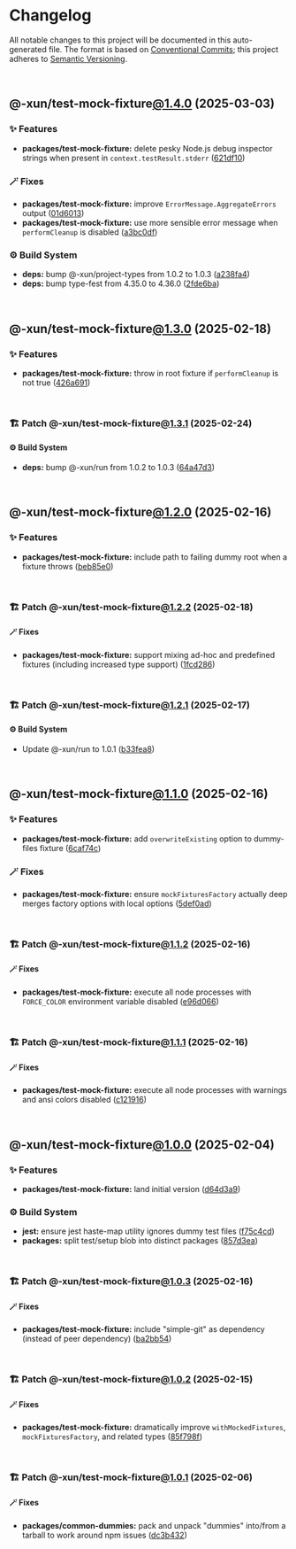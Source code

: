 # Changelog

All notable changes to this project will be documented in this auto-generated
file. The format is based on [Conventional Commits][1];
this project adheres to [Semantic Versioning][2].

<br />

## @-xun/test-mock-fixture[@1.4.0][3] (2025-03-03)

### ✨ Features

- **packages/test-mock-fixture:** delete pesky Node.js debug inspector strings when present in `context.testResult.stderr` ([621df10][4])

### 🪄 Fixes

- **packages/test-mock-fixture:** improve `ErrorMessage.AggregateErrors` output ([01d6013][5])
- **packages/test-mock-fixture:** use more sensible error message when `performCleanup` is disabled ([a3bc0df][6])

### ⚙️ Build System

- **deps:** bump @-xun/project-types from 1.0.2 to 1.0.3 ([a238fa4][7])
- **deps:** bump type-fest from 4.35.0 to 4.36.0 ([2fde6ba][8])

<br />

## @-xun/test-mock-fixture[@1.3.0][9] (2025-02-18)

### ✨ Features

- **packages/test-mock-fixture:** throw in root fixture if `performCleanup` is not true ([426a691][10])

<br />

### 🏗️ Patch @-xun/test-mock-fixture[@1.3.1][11] (2025-02-24)

#### ⚙️ Build System

- **deps:** bump @-xun/run from 1.0.2 to 1.0.3 ([64a47d3][12])

<br />

## @-xun/test-mock-fixture[@1.2.0][13] (2025-02-16)

### ✨ Features

- **packages/test-mock-fixture:** include path to failing dummy root when a fixture throws ([beb85e0][14])

<br />

### 🏗️ Patch @-xun/test-mock-fixture[@1.2.2][15] (2025-02-18)

#### 🪄 Fixes

- **packages/test-mock-fixture:** support mixing ad-hoc and predefined fixtures (including increased type support) ([1fcd286][16])

<br />

### 🏗️ Patch @-xun/test-mock-fixture[@1.2.1][17] (2025-02-17)

#### ⚙️ Build System

- Update @-xun/run to 1.0.1 ([b33fea8][18])

<br />

## @-xun/test-mock-fixture[@1.1.0][19] (2025-02-16)

### ✨ Features

- **packages/test-mock-fixture:** add `overwriteExisting` option to dummy-files fixture ([6caf74c][20])

### 🪄 Fixes

- **packages/test-mock-fixture:** ensure `mockFixturesFactory` actually deep merges factory options with local options ([5def0ad][21])

<br />

### 🏗️ Patch @-xun/test-mock-fixture[@1.1.2][22] (2025-02-16)

#### 🪄 Fixes

- **packages/test-mock-fixture:** execute all node processes with `FORCE_COLOR` environment variable disabled ([e96d066][23])

<br />

### 🏗️ Patch @-xun/test-mock-fixture[@1.1.1][24] (2025-02-16)

#### 🪄 Fixes

- **packages/test-mock-fixture:** execute all node processes with warnings and ansi colors disabled ([c121916][25])

<br />

## @-xun/test-mock-fixture[@1.0.0][26] (2025-02-04)

### ✨ Features

- **packages/test-mock-fixture:** land initial version ([d64d3a9][27])

### ⚙️ Build System

- **jest:** ensure jest haste-map utility ignores dummy test files ([f75c4cd][28])
- **packages:** split test/setup blob into distinct packages ([857d3ea][29])

<br />

### 🏗️ Patch @-xun/test-mock-fixture[@1.0.3][30] (2025-02-16)

#### 🪄 Fixes

- **packages/test-mock-fixture:** include "simple-git" as dependency (instead of peer dependency) ([ba2bb54][31])

<br />

### 🏗️ Patch @-xun/test-mock-fixture[@1.0.2][32] (2025-02-15)

#### 🪄 Fixes

- **packages/test-mock-fixture:** dramatically improve `withMockedFixtures`, `mockFixturesFactory`, and related types ([85f798f][33])

<br />

### 🏗️ Patch @-xun/test-mock-fixture[@1.0.1][34] (2025-02-06)

#### 🪄 Fixes

- **packages/common-dummies:** pack and unpack "dummies" into/from a tarball to work around npm issues ([dc3b432][35])

[1]: https://conventionalcommits.org
[2]: https://semver.org
[3]: https://github.com/Xunnamius/test-utils/compare/@-xun/test-mock-fixture@1.3.1...@-xun/test-mock-fixture@1.4.0
[4]: https://github.com/Xunnamius/test-utils/commit/621df10e745940435a7e9f63ae786eaf20fe8004
[5]: https://github.com/Xunnamius/test-utils/commit/01d6013895216bcd85cafb3a2c55fc1cbe3ad14f
[6]: https://github.com/Xunnamius/test-utils/commit/a3bc0dfc981fcbe18f93e6549e03bdfb167555f9
[7]: https://github.com/Xunnamius/test-utils/commit/a238fa4dc85cc325b03a6e1c1185d0affaaae0c2
[8]: https://github.com/Xunnamius/test-utils/commit/2fde6bad764960feabfd6a17cc20110b3a73ffb0
[9]: https://github.com/Xunnamius/test-utils/compare/@-xun/test-mock-fixture@1.2.2...@-xun/test-mock-fixture@1.3.0
[10]: https://github.com/Xunnamius/test-utils/commit/426a69153080b7292b25d4974cafd11e74bf9a8a
[11]: https://github.com/Xunnamius/test-utils/compare/@-xun/test-mock-fixture@1.3.0...@-xun/test-mock-fixture@1.3.1
[12]: https://github.com/Xunnamius/test-utils/commit/64a47d37abd15ed5a846c2897fc68fc32432d0c9
[13]: https://github.com/Xunnamius/test-utils/compare/@-xun/test-mock-fixture@1.1.2...@-xun/test-mock-fixture@1.2.0
[14]: https://github.com/Xunnamius/test-utils/commit/beb85e0df50e813590ae799295cdbfb96ea92ab4
[15]: https://github.com/Xunnamius/test-utils/compare/@-xun/test-mock-fixture@1.2.1...@-xun/test-mock-fixture@1.2.2
[16]: https://github.com/Xunnamius/test-utils/commit/1fcd286988e2e2d3d0f0b3e779b70af46b59374c
[17]: https://github.com/Xunnamius/test-utils/compare/@-xun/test-mock-fixture@1.2.0...@-xun/test-mock-fixture@1.2.1
[18]: https://github.com/Xunnamius/test-utils/commit/b33fea8db53369e4e821d273ed05fd0d4c91b749
[19]: https://github.com/Xunnamius/test-utils/compare/@-xun/test-mock-fixture@1.0.3...@-xun/test-mock-fixture@1.1.0
[20]: https://github.com/Xunnamius/test-utils/commit/6caf74c08a58888d5d0ce0114dff670f8b570906
[21]: https://github.com/Xunnamius/test-utils/commit/5def0ad49a4eadefc61d6daed0a34b59fa75efb7
[22]: https://github.com/Xunnamius/test-utils/compare/@-xun/test-mock-fixture@1.1.1...@-xun/test-mock-fixture@1.1.2
[23]: https://github.com/Xunnamius/test-utils/commit/e96d066a8d31079cb061bc2dac285562fbf7b708
[24]: https://github.com/Xunnamius/test-utils/compare/@-xun/test-mock-fixture@1.1.0...@-xun/test-mock-fixture@1.1.1
[25]: https://github.com/Xunnamius/test-utils/commit/c1219168b725e263abb557d96549b7b98bdb4b4c
[26]: https://github.com/Xunnamius/test-utils/compare/857d3eac80084608a88cbc27476cbe23e155ce7d...@-xun/test-mock-fixture@1.0.0
[27]: https://github.com/Xunnamius/test-utils/commit/d64d3a91f6d333efbf59693698a240e71ceb6ef3
[28]: https://github.com/Xunnamius/test-utils/commit/f75c4cd929f5d1720d466436ad2ee5c68cced170
[29]: https://github.com/Xunnamius/test-utils/commit/857d3eac80084608a88cbc27476cbe23e155ce7d
[30]: https://github.com/Xunnamius/test-utils/compare/@-xun/test-mock-fixture@1.0.2...@-xun/test-mock-fixture@1.0.3
[31]: https://github.com/Xunnamius/test-utils/commit/ba2bb54f0f2d41708034e4076c72856c63c5167a
[32]: https://github.com/Xunnamius/test-utils/compare/@-xun/test-mock-fixture@1.0.1...@-xun/test-mock-fixture@1.0.2
[33]: https://github.com/Xunnamius/test-utils/commit/85f798f7d3d6f2f09ac0e84b754a6d384e8337f1
[34]: https://github.com/Xunnamius/test-utils/compare/@-xun/test-mock-fixture@1.0.0...@-xun/test-mock-fixture@1.0.1
[35]: https://github.com/Xunnamius/test-utils/commit/dc3b432f6d15898a8396cf56c73f03cafcecb7a9
